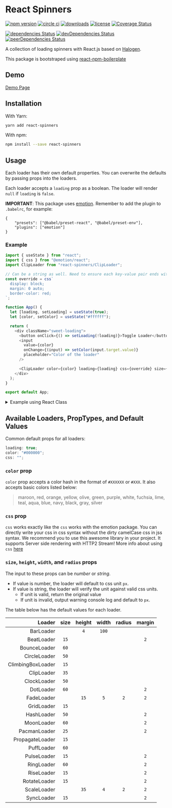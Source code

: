 # React Spinners

[![npm version](https://badge.fury.io/js/react-spinners.svg)][npm_url]
[![circle ci](https://circleci.com/gh/davidhu2000/react-spinners.svg?style=shield)][ci_url]
[![downloads](https://img.shields.io/npm/dt/react-spinners.svg)][npm_url]
[![license](https://img.shields.io/npm/l/react-spinners.svg)][npm_url]
[![Coverage Status](https://coveralls.io/repos/github/davidhu2000/react-spinners/badge.svg?branch=master)](https://coveralls.io/github/davidhu2000/react-spinners?branch=master)

[![dependencies Status](https://david-dm.org/davidhu2000/react-spinners/status.svg)](https://david-dm.org/davidhu2000/react-spinners)
[![devDependencies Status](https://david-dm.org/davidhu2000/react-spinners/dev-status.svg)](https://david-dm.org/davidhu2000/react-spinners?type=dev)
[![peerDependencies Status](https://david-dm.org/davidhu2000/react-spinners/peer-status.svg)](https://david-dm.org/davidhu2000/react-spinners?type=peer)

[npm_url]: https://www.npmjs.org/package/react-spinners
[ci_url]: https://circleci.com/gh/davidhu2000/react-spinners

A collection of loading spinners with React.js based on [Halogen](https://github.com/yuanyan/halogen).

This package is bootstraped using [react-npm-boilerplate](https://github.com/juliancwirko/react-npm-boilerplate)

## Demo

[Demo Page](https://www.davidhu.io/react-spinners)

## Installation

With Yarn:

```bash
yarn add react-spinners
```

With npm:

```bash
npm install --save react-spinners
```

## Usage

Each loader has their own default properties. You can overwrite the defaults by passing props into the loaders.

Each loader accepts a `loading` prop as a boolean. The loader will render `null` if `loading` is `false`.

**IMPORTANT**: This package uses [emotion](https://github.com/emotion-js/emotion). Remember to add the plugin to `.babelrc`, for example:

```
{
    "presets": ["@babel/preset-react", "@babel/preset-env"],
    "plugins": ["emotion"]
}
```

### Example

```js
import { useState } from "react";
import { css } from "@emotion/react";
import ClipLoader from "react-spinners/ClipLoader";

// Can be a string as well. Need to ensure each key-value pair ends with ;
const override = css`
  display: block;
  margin: 0 auto;
  border-color: red;
`;

function App() {
  let [loading, setLoading] = useState(true);
  let [color, setColor] = useState("#ffffff");

  return (
    <div className="sweet-loading">
      <button onClick={() => setLoading(!loading)}>Toggle Loader</button>
      <input
        value={color}
        onChange={(input) => setColor(input.target.value)}
        placeholder="Color of the loader"
      />

      <ClipLoader color={color} loading={loading} css={override} size={150} />
    </div>
  );
}

export default App;
```

<details><summary>Example using React Class</summary>

```js
import React from "react";
import { css } from "@emotion/react";
import ClipLoader from "react-spinners/ClipLoader";

// Can be a string as well. Need to ensure each key-value pair ends with ;
const override = css`
  display: block;
  margin: 0 auto;
  border-color: red;
`;

class AwesomeComponent extends React.Component {
  constructor(props) {
    super(props);
    this.state = {
      loading: true
    };
  }

  render() {
    return (
      <div className="sweet-loading">
        <ClipLoader css={override} size={150} color={"#123abc"} loading={this.state.loading} />
      </div>
    );
  }
}
```

</details>

## Available Loaders, PropTypes, and Default Values

Common default props for all loaders:

```js
loading: true;
color: "#000000";
css: "";
```

### `color` prop

`color` prop accepts a color hash in the format of `#XXXXXX` or `#XXX`. It also accepts basic colors listed below:

> maroon, red, orange, yellow, olive, green, purple, white,
> fuchsia, lime, teal, aqua, blue, navy, black, gray, silver

### `css` prop

`css` works exactly like the `css` works with the emotion package.
You can directly write your css in css syntax without the dirty camelCase css in jss syntax.
We recommend you to use this awesome library in your project. It supports Server side rendering with HTTP2 Stream!
More info about using `css` [here](https://emotion.sh/docs/introduction)

### `size`, `height`, `width`, and `radius` props

The input to these props can be _number_ or _string_.

- If value is number, the loader will default to css unit `px`.
- If value is string, the loader will verify the unit against valid css units.
  - If unit is valid, return the original value
  - If unit is invalid, output warning console log and default to `px`.

The table below has the default values for each loader.

|            Loader | size | height | width | radius | margin |
| ----------------: | :--: | :----: | :---: | :----: | :----: |
|         BarLoader |      |  `4`   | `100` |        |
|        BeatLoader | `15` |        |       |        |  `2`   |
|      BounceLoader | `60` |        |       |        |
|      CircleLoader | `50` |        |       |        |
| ClimbingBoxLoader | `15` |        |       |        |
|        ClipLoader | `35` |        |       |        |
|       ClockLoader | `50` |        |       |        |
|         DotLoader | `60` |        |       |        |  `2`   |
|        FadeLoader |      |  `15`  |  `5`  |  `2`   |  `2`   |
|        GridLoader | `15` |        |       |        |
|        HashLoader | `50` |        |       |        |  `2`   |
|        MoonLoader | `60` |        |       |        |  `2`   |
|      PacmanLoader | `25` |        |       |        |  `2`   |
|   PropagateLoader | `15` |        |       |        |
|        PuffLoader | `60` |        |       |        |
|       PulseLoader | `15` |        |       |        |  `2`   |
|        RingLoader | `60` |        |       |        |  `2`   |
|        RiseLoader | `15` |        |       |        |  `2`   |
|      RotateLoader | `15` |        |       |        |  `2`   |
|       ScaleLoader |      |  `35`  |  `4`  |  `2`   |  `2`   |
|        SyncLoader | `15` |        |       |        |  `2`   |
